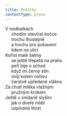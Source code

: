 ```yaml
---
title: Požitky
contentType: prose
---
```


<section>

V nedbalkách  
     chodím otevírat kočce  
     trochu lhostejně  
     a trochu pro pobavení  
     lidem na ulici  
Kořist malé šelmy  
     se ještě třepetá na prahu  
     peří bije o schod  
     když mi černý stín  
     ovijí kolem nohou  
     čerstvě upředené vlákno  
Za chutí mléka vlažným  
     pružným krokem  
Ještě u snídaně slyším  
     jak o dveře mlátí  
     uzpívaná lítost

</section>
